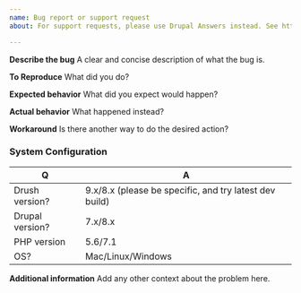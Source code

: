 ```yaml
---
name: Bug report or support request
about: For support requests, please use Drupal Answers instead. See http://drupal.stackexchange.com/questions/tagged/drush

---
```


**Describe the bug**
A clear and concise description of what the bug is.

**To Reproduce**
What did you do?

**Expected behavior**
What did you expect would happen?

**Actual behavior**
What happened instead?

**Workaround**
Is there another way to do the desired action?

### System Configuration
| Q               | A
| --------------- | ---
| Drush version?  | 9.x/8.x (please be specific, and try latest dev build)
| Drupal version? | 7.x/8.x
| PHP version     | 5.6/7.1
| OS?             | Mac/Linux/Windows

**Additional information**
Add any other context about the problem here.

